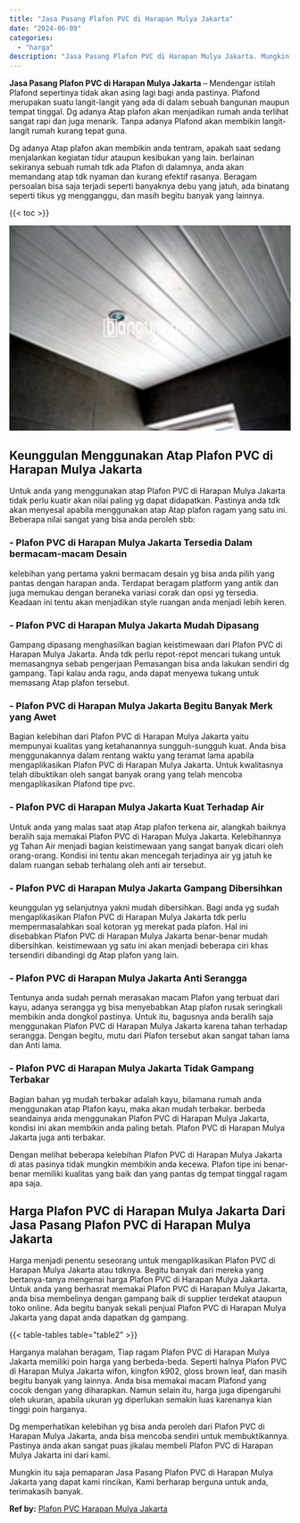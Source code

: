 ```yaml
---
title: "Jasa Pasang Plafon PVC di Harapan Mulya Jakarta"
date: "2024-06-09"
categories: 
  - "harga"
description: "Jasa Pasang Plafon PVC di Harapan Mulya Jakarta. Mungkin itu saja pemaparan Jasa Pasang Plafon PVC di Harapan Mulya Jakarta yang dapat kami rincikan, Kami be..."
---
```


**Jasa Pasang Plafon PVC di Harapan Mulya Jakarta** – Mendengar istilah Plafond sepertinya tidak akan asing lagi bagi anda pastinya. Plafond merupakan suatu langit-langit yang ada di dalam sebuah bangunan maupun tempat tinggal. Dg adanya Atap plafon akan menjadikan rumah anda terlihat sangat rapi dan juga menarik. Tanpa adanya Plafond akan membikin langit-langit rumah kurang tepat guna.

Dg adanya Atap plafon akan membikin anda tentram, apakah saat sedang menjalankan kegiatan tidur ataupun kesibukan yang lain. berlainan sekiranya sebuah rumah tdk ada Plafon di dalamnya, anda akan memandang atap tdk nyaman dan kurang efektif rasanya. Beragam persoalan bisa saja terjadi seperti banyaknya debu yang jatuh, ada binatang seperti tikus yg mengganggu, dan masih begitu banyak yang lainnya.

{{< toc >}}

![Jasa Pasang Plafon PVC di Harapan Mulya Jakarta](/images/flafond-pvc-murah25.png)

## Keunggulan Menggunakan Atap Plafon PVC di Harapan Mulya Jakarta

Untuk anda yang menggunakan atap Plafon PVC di Harapan Mulya Jakarta tidak perlu kuatir akan nilai paling yg dapat didapatkan. Pastinya anda tdk akan menyesal apabila menggunakan atap Atap plafon ragam yang satu ini. Beberapa nilai sangat yang bisa anda peroleh sbb:

### \- Plafon PVC di Harapan Mulya Jakarta Tersedia Dalam bermacam-macam Desain

kelebihan yang pertama yakni bermacam desain yg bisa anda pilih yang pantas dengan harapan anda. Terdapat beragam platform yang antik dan juga memukau dengan beraneka variasi corak dan opsi yg tersedia. Keadaan ini tentu akan menjadikan style ruangan anda menjadi lebih keren.

### \- Plafon PVC di Harapan Mulya Jakarta Mudah Dipasang

Gampang dipasang menghasilkan bagian keistimewaan dari Plafon PVC di Harapan Mulya Jakarta. Anda tdk perlu repot-repot mencari tukang untuk memasangnya sebab pengerjaan Pemasangan bisa anda lakukan sendiri dg gampang. Tapi kalau anda ragu, anda dapat menyewa tukang untuk memasang Atap plafon tersebut.

### \- Plafon PVC di Harapan Mulya Jakarta Begitu Banyak Merk yang Awet

Bagian kelebihan dari Plafon PVC di Harapan Mulya Jakarta yaitu mempunyai kualitas yang ketahanannya sungguh-sungguh kuat. Anda bisa menggunakannya dalam rentang waktu yang teramat lama apabila mengaplikasikan Plafon PVC di Harapan Mulya Jakarta. Untuk kwalitasnya telah dibuktikan oleh sangat banyak orang yang telah mencoba mengaplikasikan Plafond tipe pvc.

### \- Plafon PVC di Harapan Mulya Jakarta Kuat Terhadap Air

Untuk anda yang malas saat atap Atap plafon terkena air, alangkah baiknya beralih saja memakai Plafon PVC di Harapan Mulya Jakarta. Kelebihannya yg Tahan Air menjadi bagian keistimewaan yang sangat banyak dicari oleh orang-orang. Kondisi ini tentu akan mencegah terjadinya air yg jatuh ke dalam ruangan sebab terhalang oleh anti air tersebut.

### \- Plafon PVC di Harapan Mulya Jakarta Gampang Dibersihkan

keunggulan yg selanjutnya yakni mudah dibersihkan. Bagi anda yg sudah mengaplikasikan Plafon PVC di Harapan Mulya Jakarta tdk perlu mempermasalahkan soal kotoran yg merekat pada plafon. Hal ini disebabkan Plafon PVC di Harapan Mulya Jakarta benar-benar mudah dibersihkan. keistimewaan yg satu ini akan menjadi beberapa ciri khas tersendiri dibandingi dg Atap plafon yang lain.

### \- Plafon PVC di Harapan Mulya Jakarta Anti Serangga

Tentunya anda sudah pernah merasakan macam Plafon yang terbuat dari kayu, adanya serangga yg bisa menyebabkan Atap plafon rusak seringkali membikin anda dongkol pastinya. Untuk itu, bagusnya anda beralih saja menggunakan Plafon PVC di Harapan Mulya Jakarta karena tahan terhadap serangga. Dengan begitu, mutu dari Plafon tersebut akan sangat tahan lama dan Anti lama.

### \- Plafon PVC di Harapan Mulya Jakarta Tidak Gampang Terbakar

Bagian bahan yg mudah terbakar adalah kayu, bilamana rumah anda menggunakan atap Plafon kayu, maka akan mudah terbakar. berbeda seandainya anda menggunakan Plafon PVC di Harapan Mulya Jakarta, kondisi ini akan membikin anda paling betah. Plafon PVC di Harapan Mulya Jakarta juga anti terbakar.

Dengan melihat beberapa kelebihan Plafon PVC di Harapan Mulya Jakarta di atas pasinya tidak mungkin membikin anda kecewa. Plafon tipe ini benar-benar memiliki kualitas yang baik dan yang pantas dg tempat tinggal ragam apa saja.

## Harga Plafon PVC di Harapan Mulya Jakarta Dari Jasa Pasang Plafon PVC di Harapan Mulya Jakarta

Harga menjadi penentu seseorang untuk mengaplikasikan Plafon PVC di Harapan Mulya Jakarta atau tdknya. Begitu banyak dari mereka yang bertanya-tanya mengenai harga Plafon PVC di Harapan Mulya Jakarta. Untuk anda yang berhasrat memakai Plafon PVC di Harapan Mulya Jakarta, anda bisa membelinya dengan gampang baik di supplier terdekat ataupun toko online. Ada begitu banyak sekali penjual Plafon PVC di Harapan Mulya Jakarta yang dapat anda dapatkan dg gampang.

{{< table-tables table="table2" >}}

Harganya malahan beragam, Tiap ragam Plafon PVC di Harapan Mulya Jakarta memiliki poin harga yang berbeda-beda. Seperti halnya Plafon PVC di Harapan Mulya Jakarta wifon, kingfon k902, gloss brown leaf, dan masih begitu banyak yang lainnya. Anda bisa memakai macam Plafond yang cocok dengan yang diharapkan. Namun selain itu, harga juga dipengaruhi oleh ukuran, apabila ukuran yg diperlukan semakin luas karenanya kian tinggi poin harganya.

Dg memperhatikan kelebihan yg bisa anda peroleh dari Plafon PVC di Harapan Mulya Jakarta, anda bisa mencoba sendiri untuk membuktikannya. Pastinya anda akan sangat puas jikalau membeli Plafon PVC di Harapan Mulya Jakarta ini dari kami.

Mungkin itu saja pemaparan Jasa Pasang Plafon PVC di Harapan Mulya Jakarta yang dapat kami rincikan, Kami berharap berguna untuk anda, terimakasih banyak.

**Ref by:** [Plafon PVC Harapan Mulya Jakarta](https://id.wikipedia.org/wiki/Plafon)
